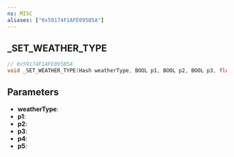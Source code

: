 ```yaml
---
ns: MISC
aliases: ["0x59174F1AFE095B5A"]
---
```

## _SET_WEATHER_TYPE

```c
// 0x59174F1AFE095B5A
void _SET_WEATHER_TYPE(Hash weatherType, BOOL p1, BOOL p2, BOOL p3, float p4, BOOL p5);
```

## Parameters
* **weatherType**:
* **p1**:
* **p2**:
* **p3**:
* **p4**:
* **p5**:
